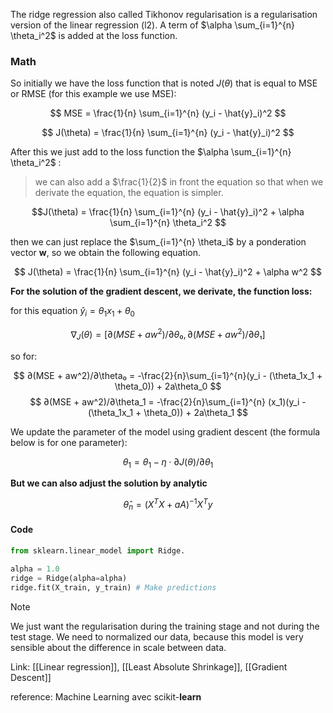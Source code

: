 
The ridge regression also called Tikhonov regularisation is a regularisation version of the linear regression (l2). A term of $\alpha \sum_{i=1}^{n} \theta_i^2$ is added at the loss function.

### Math

So initially we have the loss function that is noted $J(\theta)$ that is equal to MSE or RMSE (for this example we use MSE):

$$
MSE = \frac{1}{n} \sum_{i=1}^{n} (y_i - \hat{y}_i)^2
$$

$$
J(\theta) = \frac{1}{n} \sum_{i=1}^{n} (y_i - \hat{y}_i)^2
$$

After this we just add to the loss function the $\alpha \sum_{i=1}^{n} \theta_i^2$ :

> we can also add a $\frac{1}{2}$ in front the equation so that when we derivate the equation, the equation is simpler. 

$$J(\theta) = \frac{1}{n} \sum_{i=1}^{n} (y_i - \hat{y}_i)^2 + \alpha \sum_{i=1}^{n} \theta_i^2 $$

then we can just replace the $\sum_{i=1}^{n} \theta_i$ by a ponderation vector **w**, so we obtain the following equation.


$$
J(\theta) = \frac{1}{n} \sum_{i=1}^{n} (y_i - \hat{y}_i)^2 + \alpha w^2 
$$

**For the solution of the gradient descent, we derivate, the function loss:**

for this equation $\hat{y}_i =\theta_1x_1 +\theta_0$

$$
∇_J(\theta) = [∂(MSE + aw^2)/∂\theta₀, ∂(MSE+ aw^2)/∂\theta₁]
$$

so for:

$$
∂(MSE + aw^2)/∂\theta₀ = -\frac{2}{n}\sum_{i=1}^{n}(y_i - (\theta_1x_1 + \theta_0)) + 2a\theta_0
$$
$$
∂(MSE + aw^2)/∂\theta_1 = -\frac{2}{n}\sum_{i=1}^{n} (x_1)(y_i - (\theta_1x_1 + \theta_0)) + 2a\theta_1
$$

We update the parameter of the model using gradient descent (the formula below is for one parameter):

$$θ_1​=θ_1​−η⋅​∂J(θ)​/∂θ_1$$

**But we can also adjust the solution by analytic**

$$
\hat{\theta}_n = (X^T X + aA)^{-1} X^T y 
$$
#### Code


```python
from sklearn.linear_model import Ridge.

alpha = 1.0
ridge = Ridge(alpha=alpha) 
ridge.fit(X_train, y_train) # Make predictions
```

> [!NOTE]
> We just want the regularisation during the training stage and not during the test stage.
> We need to normalized our data, because this model is very sensible about the difference in scale between data.
> 

Link: [[Linear regression]], [[Least Absolute Shrinkage]], [[Gradient Descent]]


reference: Machine Learning avec scikit-**learn**
